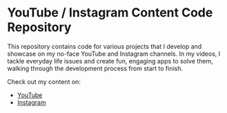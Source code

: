 # YouTube / Instagram Content Code Repository

This repository contains code for various projects that I develop and showcase on my no-face YouTube and Instagram channels. In my videos, I tackle everyday life issues and create fun, engaging apps to solve them, walking through the development process from start to finish.

Check out my content on:
- [YouTube](https://www.youtube.com/@royanikseresht)
- [Instagram](https://www.instagram.com/royaanikseresht)

